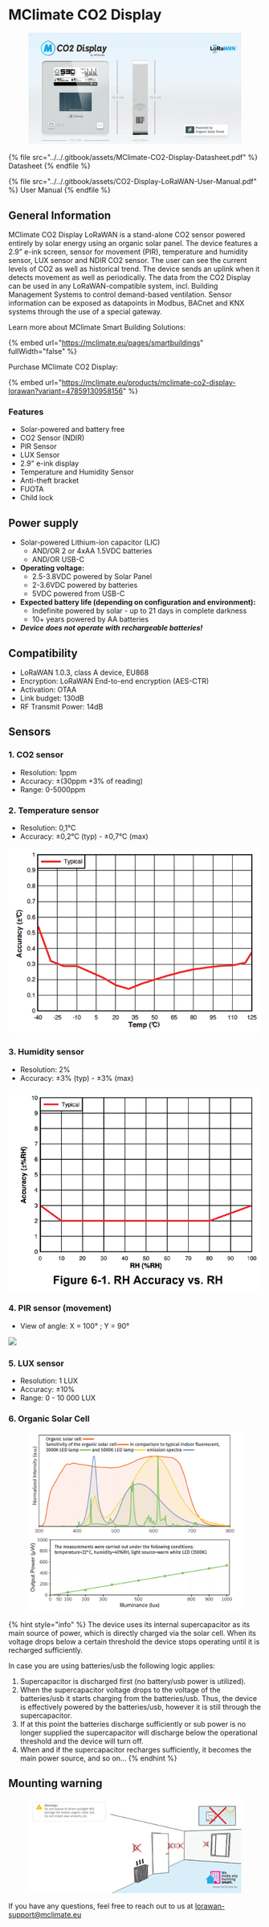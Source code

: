 # MClimate CO2 Display

<figure><img src="../../.gitbook/assets/MClimate-CO2-Display-Header-Image" alt=""><figcaption></figcaption></figure>

{% file src="../../.gitbook/assets/MClimate-CO2-Display-Datasheet.pdf" %}
Datasheet
{% endfile %}

{% file src="../../.gitbook/assets/CO2-Display-LoRaWAN-User-Manual.pdf" %}
User Manual
{% endfile %}

## General Information

MClimate CO2 Display LoRaWAN is a stand-alone CO2 sensor powered entirely by solar energy using an organic solar panel. The device features a 2.9" e-ink screen, sensor for movement (PIR), temperature and humidity sensor, LUX sensor and NDIR CO2 sensor. The user can see the current levels of CO2 as well as historical trend. The device sends an uplink when it detects movement as well as periodically. The data from the CO2 Display can be used in any LoRaWAN-compatible system, incl. Building Management Systems to control demand-based ventilation. Sensor information can be exposed as datapoints in Modbus, BACnet and KNX systems through the use of a special gateway.

Learn more about MClimate Smart Building Solutions:

{% embed url="https://mclimate.eu/pages/smartbuildings" fullWidth="false" %}

Purchase MClimate CO2 Display:

{% embed url="https://mclimate.eu/products/mclimate-co2-display-lorawan?variant=47859130958156" %}

### Features

* Solar-powered and battery free
* CO2 Sensor (NDIR)
* PIR Sensor
* LUX Sensor
* 2.9" e-ink display
* Temperature and Humidity Sensor
* Anti-theft bracket
* FUOTA
* Child lock

## Power supply

* Solar-powered Lithium-ion capacitor (LIC)&#x20;
  * AND/OR 2 or 4xAA 1.5VDC batteries&#x20;
  * AND/OR USB-C
* **Operating voltage:**
  * 2.5-3.8VDC powered by Solar Panel
  * 2-3.6VDC powered by batteries
  * 5VDC powered from USB-C
* **Expected battery life (depending on configuration and environment):**&#x20;
  * Indefinite powered by solar - up to 21 days in complete darkness
  * 10+ years powered by AA batteries
* _**Device does not operate with rechargeable batteries!**_&#x20;

## Compatibility

* LoRaWAN 1.0.3, class A device, EU868
* Encryption: LoRaWAN End-to-end encryption (AES-CTR)
* Activation: OTAA
* Link budget: 130dB
* RF Transmit Power: 14dB

## Sensors

### 1. CO2 sensor

* Resolution: 1ppm
* Accuracy: ±(30ppm +3% of reading)
* Range: 0-5000ppm

### 2. Temperature sensor

* Resolution: 0,1°C
* Accuracy: ±0,2°C (typ) - ±0,7°C (max)

<img src="../../.gitbook/assets/temperature_accuracy" alt="" data-size="original">

### 3. Humidity sensor

* Resolution: 2%
* Accuracy: ±3% (typ) - ±3% (max)

<img src="../../.gitbook/assets/humidity_accuracy" alt="" data-size="original">

### 4. PIR sensor (movement)

* View of angle: X = 100° ; Y = 90°

![](../../.gitbook/assets/pir\_diagram.png)

### 5. LUX sensor

* Resolution: 1 LUX
* Accuracy: ±10%
* Range: 0 - 10 000 LUX

### 6. Organic Solar Cell

<figure><img src="../../.gitbook/assets/organic_solar_cell_diagrams.png" alt=""><figcaption></figcaption></figure>

{% hint style="info" %}
The device uses its internal supercapacitor as its main source of power, which is directly charged via the solar cell. When its voltage drops below a certain threshold the device stops operating until it is recharged sufficiently.

In case you are using batteries/usb the following logic applies:

1. Supercapacitor is discharged first (no battery/usb power is utilized).
2. When the supercapacitor voltage drops to the voltage of the batteries/usb it starts charging from the batteries/usb. Thus, the device is effectively powered by the batteries/usb, however it is still through the supercapacitor.
3. If at this point the batteries discharge sufficiently or sub power is no longer supplied the supercapacitor will discharge below the operational threshold and the device will turn off.
4. When and if the supercapacitor recharges sufficiently, it becomes the main power source, and so on...
{% endhint %}

## Mounting warning

<figure><img src="../../.gitbook/assets/wireless-thermostat-placement-warning (1).png" alt=""><figcaption></figcaption></figure>

If you have any questions, feel free to reach out to us at [lorawan-support@mclimate.eu](mailto:lorawan-support@mclimate.eu)
